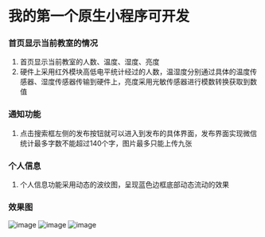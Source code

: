 # 我的第一个原生小程序可开发 
### 首页显示当前教室的情况
1. 首页显示当前教室的人数、温度、湿度、亮度
2. 硬件上采用红外模块高低电平统计经过的人数，温湿度分别通过具体的温度传感器、湿度传感器传输到硬件上，亮度采用光敏传感器进行模数转换获取到数值
### 通知功能
1. 点击搜索框左侧的发布按钮就可以进入到发布的具体界面，发布界面实现微信统计最多字数不能超过140个字，图片最多只能上传九张
### 个人信息
1. 个人信息功能采用动态的波纹图，呈现蓝色边框底部动态流动的效果
### 效果图
![image](https://github.com/jessalin737/xiaochengxu-Smart-classroom/blob/master/classroom-4.jpg)
![image](https://github.com/jessalin737/xiaochengxu-Smart-classroom/blob/master/classroom-5.png)
![image](https://github.com/jessalin737/xiaochengxu-Smart-classroom/blob/master/classroom-6.png)




